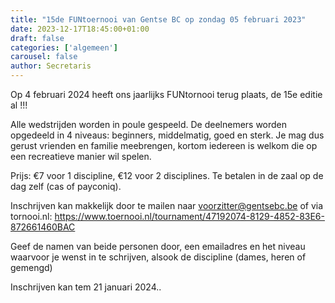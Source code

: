 ```yaml
---
title: "15de FUNtoernooi van Gentse BC op zondag 05 februari 2023"
date: 2023-12-17T18:45:00+01:00
draft: false
categories: ['algemeen']
carousel: false
author: Secretaris
---
```

Op 4 februari 2024 heeft ons jaarlijks FUNtornooi terug plaats, de 15e editie al !!! 

Alle wedstrijden worden in poule gespeeld. De deelnemers worden opgedeeld in 4 niveaus: beginners, middelmatig, goed en sterk. Je mag dus gerust vrienden en familie meebrengen, kortom iedereen is welkom die op een recreatieve manier wil spelen.<br>

Prijs: €7 voor 1 discipline, €12 voor 2 disciplines. Te betalen in de zaal op de dag zelf (cas of payconiq).

Inschrijven kan makkelijk door te mailen naar voorzitter@gentsebc.be  of via tornooi.nl: https://www.toernooi.nl/tournament/47192074-8129-4852-83E6-872661460BAC



Geef de namen van beide personen door, een emailadres en het niveau waarvoor je wenst in te schrijven, alsook de discipline (dames, heren of gemengd)

Inschrijven kan tem 21 januari 2024..